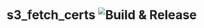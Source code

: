 # s3_fetch_certs ![Build & Release](https://github.com/railsware/s3_fetch_certs/workflows/Build%20&%20Release/badge.svg?branch=master)

